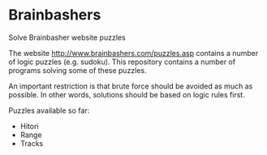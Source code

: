 # Brainbashers
Solve Brainbasher website puzzles

The website http://www.brainbashers.com/puzzles.asp contains a number of logic puzzles (e.g. sudoku).
This repository contains a number of programs solving some of these puzzles.

An important restriction is that brute force should be avoided as much as possible. 
In other words, solutions should be based on logic rules first. 

Puzzles available so far:
  * Hitori
  * Range
  * Tracks
